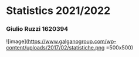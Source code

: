 # Statistics 2021/2022
### Giulio Ruzzi 1620394

![image](https://www.galganogroup.com/wp-content/uploads/2017/02/statistiche.png =500x500)

